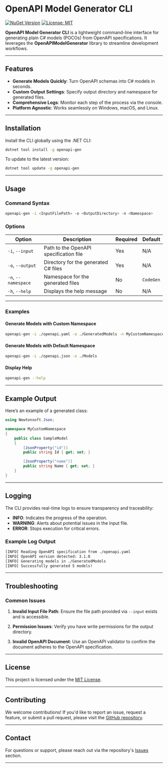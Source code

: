 
# OpenAPI Model Generator CLI

[![NuGet Version](https://img.shields.io/nuget/v/OpenAPIModelGenerator.svg?style=flat-square)](https://www.nuget.org/packages/OpenAPIModelCLI/)
[![License: MIT](https://img.shields.io/badge/license-MIT-blue.svg)](LICENSE)

**OpenAPI Model Generator CLI** is a lightweight command-line interface for generating plain C# models (POCOs) from OpenAPI specifications. It leverages the **OpenAPIModelGenerator** library to streamline development workflows.

---

## Features

- **Generate Models Quickly**: Turn OpenAPI schemas into C# models in seconds.
- **Custom Output Settings**: Specify output directory and namespace for generated files.
- **Comprehensive Logs**: Monitor each step of the process via the console.
- **Platform Agnostic**: Works seamlessly on Windows, macOS, and Linux.

---

## Installation

Install the CLI globally using the .NET CLI:

```sh
dotnet tool install -g openapi-gen
```

To update to the latest version:

```sh
dotnet tool update -g openapi-gen
```

---

## Usage

### Command Syntax

```sh
openapi-gen -i <InputFilePath> -o <OutputDirectory> -n <Namespace>
```

### Options

| Option                 | Description                                 | Required | Default      |
|------------------------|---------------------------------------------|----------|--------------|
| `-i`, `--input`        | Path to the OpenAPI specification file      | Yes      | N/A          |
| `-o`, `--output`       | Directory for the generated C# files        | Yes      | N/A          |
| `-n`, `--namespace`    | Namespace for the generated files           | No       | `CodeGen`    |
| `-h`, `--help`         | Displays the help message                   | No       | N/A          |

---

### Examples

#### Generate Models with Custom Namespace

```sh
openapi-gen -i ./openapi.yaml -o ./GeneratedModels -n MyCustomNamespace
```

#### Generate Models with Default Namespace

```sh
openapi-gen -i ./openapi.json -o ./Models
```

#### Display Help

```sh
openapi-gen --help
```

---

## Example Output

Here’s an example of a generated class:

```csharp
using Newtonsoft.Json;

namespace MyCustomNamespace
{
    public class SampleModel
    {
        [JsonProperty("id")]
        public string Id { get; set; }

        [JsonProperty("name")]
        public string Name { get; set; }
    }
}
```

---

## Logging

The CLI provides real-time logs to ensure transparency and traceability:
- **INFO**: Indicates the progress of the operation.
- **WARNING**: Alerts about potential issues in the input file.
- **ERROR**: Stops execution for critical errors.

### Example Log Output

```sh
[INFO] Reading OpenAPI specification from ./openapi.yaml
[INFO] OpenAPI version detected: 3.1.0
[INFO] Generating models in ./GeneratedModels
[INFO] Successfully generated 5 models!
```

---

## Troubleshooting

### Common Issues

1. **Invalid Input File Path**:
   Ensure the file path provided via `--input` exists and is accessible.

2. **Permission Issues**:
   Verify you have write permissions for the output directory.

3. **Invalid OpenAPI Document**:
   Use an OpenAPI validator to confirm the document adheres to the OpenAPI specification.

---

## License

This project is licensed under the [MIT License](LICENSE).

---

## Contributing

We welcome contributions! If you'd like to report an issue, request a feature, or submit a pull request, please visit the [GitHub repository](https://github.com/yourusername/OpenAPIModelGeneratorCLI).

---

## Contact

For questions or support, please reach out via the repository's [Issues](https://github.com/yourusername/OpenAPIModelGeneratorCLI/issues) section.

---
